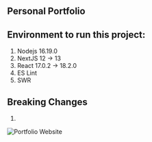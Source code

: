 ## Personal Portfolio

## Environment to run this project:
1. Nodejs 16.19.0
2. NextJS 12 -> 13
3. React 17.0.2 -> 18.2.0
4. ES Lint
5. SWR

## Breaking Changes
1. 

![Portfolio Website](https://i.ibb.co/WgPMpts/image.png)